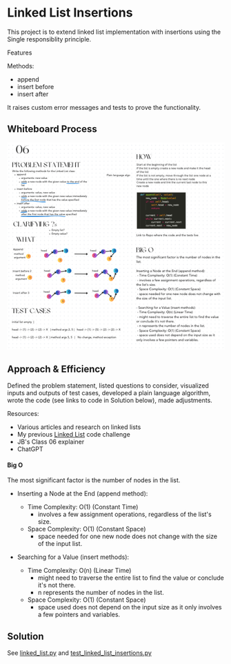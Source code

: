 # Linked List Insertions
This project is to extend linked list implementation with insertions using the Single responsiblity principle.

Features

Methods:
  - append
  - insert before
  - insert after

It raises custom error messages and tests to prove the functionality.

## Whiteboard Process

![Whiteboard](/python/docs/codechal-06/codechal-06.png)


## Approach & Efficiency
Defined the problem statement, listed questions to consider, visualized inputs and outputs of test cases, developed a plain language algorithm, wrote the code (see links to code in Solution below), made adjustments.

Resources:
- Various articles and research on linked lists
- My previous [Linked List](python/docs/codechal-05/README.md) code challenge
- JB's Class 06 explainer
- ChatGPT

#### Big O
The most significant factor is the number of nodes in the list.

- Inserting a Node at the End (append method):
  - Time Complexity: O(1) (Constant Time)
    - involves a few assignment operations, regardless of the list's size.
  - Space Complexity: O(1) (Constant Space)
    - space needed for one new node does not change with the size of the input list.

- Searching for a Value (insert methods):
  - Time Complexity: O(n) (Linear Time)
    - might need to traverse the entire list to find the value or conclude it's not there.
    - n represents the number of nodes in the list.
  - Space Complexity: O(1) (Constant Space)
    - space used does not depend on the input size as it only involves a few pointers and variables.


## Solution
See [linked_list.py](python/data_structures/linked_list.py)
and [test_linked_list_insertions.py](python/tests/code_challenges/test_linked_list_insertions.py)
